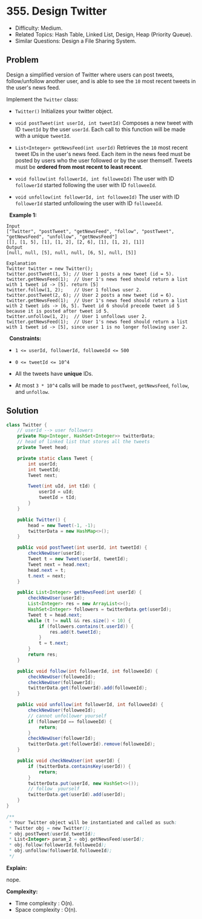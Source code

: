 # 355. Design Twitter

- Difficulty: Medium.
- Related Topics: Hash Table, Linked List, Design, Heap (Priority Queue).
- Similar Questions: Design a File Sharing System.

## Problem

Design a simplified version of Twitter where users can post tweets, follow/unfollow another user, and is able to see the ```10``` most recent tweets in the user's news feed.

Implement the ```Twitter``` class:


	
- ```Twitter()``` Initializes your twitter object.
	
- ```void postTweet(int userId, int tweetId)``` Composes a new tweet with ID ```tweetId``` by the user ```userId```. Each call to this function will be made with a unique ```tweetId```.
	
- ```List<Integer> getNewsFeed(int userId)``` Retrieves the ```10``` most recent tweet IDs in the user's news feed. Each item in the news feed must be posted by users who the user followed or by the user themself. Tweets must be **ordered from most recent to least recent**.
	
- ```void follow(int followerId, int followeeId)``` The user with ID ```followerId``` started following the user with ID ```followeeId```.
	
- ```void unfollow(int followerId, int followeeId)``` The user with ID ```followerId``` started unfollowing the user with ID ```followeeId```.


 
**Example 1:**

```
Input
["Twitter", "postTweet", "getNewsFeed", "follow", "postTweet", "getNewsFeed", "unfollow", "getNewsFeed"]
[[], [1, 5], [1], [1, 2], [2, 6], [1], [1, 2], [1]]
Output
[null, null, [5], null, null, [6, 5], null, [5]]

Explanation
Twitter twitter = new Twitter();
twitter.postTweet(1, 5); // User 1 posts a new tweet (id = 5).
twitter.getNewsFeed(1);  // User 1's news feed should return a list with 1 tweet id -> [5]. return [5]
twitter.follow(1, 2);    // User 1 follows user 2.
twitter.postTweet(2, 6); // User 2 posts a new tweet (id = 6).
twitter.getNewsFeed(1);  // User 1's news feed should return a list with 2 tweet ids -> [6, 5]. Tweet id 6 should precede tweet id 5 because it is posted after tweet id 5.
twitter.unfollow(1, 2);  // User 1 unfollows user 2.
twitter.getNewsFeed(1);  // User 1's news feed should return a list with 1 tweet id -> [5], since user 1 is no longer following user 2.
```

 
**Constraints:**


	
- ```1 <= userId, followerId, followeeId <= 500```
	
- ```0 <= tweetId <= 10^4```
	
- All the tweets have **unique** IDs.
	
- At most ```3 * 10^4``` calls will be made to ```postTweet```, ```getNewsFeed```, ```follow```, and ```unfollow```.



## Solution

```java
class Twitter {
    // userId --> user followers
    private Map<Integer, HashSet<Integer>> twitterData;
    // head of linked list that stores all the tweets
    private Tweet head;

    private static class Tweet {
        int userId;
        int tweetId;
        Tweet next;

        Tweet(int uId, int tId) {
            userId = uId;
            tweetId = tId;
        }
    }

    public Twitter() {
        head = new Tweet(-1, -1);
        twitterData = new HashMap<>();
    }

    public void postTweet(int userId, int tweetId) {
        checkNewUser(userId);
        Tweet t = new Tweet(userId, tweetId);
        Tweet next = head.next;
        head.next = t;
        t.next = next;
    }

    public List<Integer> getNewsFeed(int userId) {
        checkNewUser(userId);
        List<Integer> res = new ArrayList<>();
        HashSet<Integer> followers = twitterData.get(userId);
        Tweet t = head.next;
        while (t != null && res.size() < 10) {
            if (followers.contains(t.userId)) {
                res.add(t.tweetId);
            }
            t = t.next;
        }
        return res;
    }

    public void follow(int followerId, int followeeId) {
        checkNewUser(followeeId);
        checkNewUser(followerId);
        twitterData.get(followerId).add(followeeId);
    }

    public void unfollow(int followerId, int followeeId) {
        checkNewUser(followeeId);
        // cannot unfollower yourself
        if (followerId == followeeId) {
            return;
        }
        checkNewUser(followerId);
        twitterData.get(followerId).remove(followeeId);
    }

    public void checkNewUser(int userId) {
        if (twitterData.containsKey(userId)) {
            return;
        }
        twitterData.put(userId, new HashSet<>());
        // follow  yourself
        twitterData.get(userId).add(userId);
    }
}

/**
 * Your Twitter object will be instantiated and called as such:
 * Twitter obj = new Twitter();
 * obj.postTweet(userId,tweetId);
 * List<Integer> param_2 = obj.getNewsFeed(userId);
 * obj.follow(followerId,followeeId);
 * obj.unfollow(followerId,followeeId);
 */
```

**Explain:**

nope.

**Complexity:**

* Time complexity : O(n).
* Space complexity : O(n).
